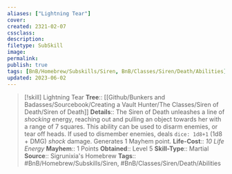 ```yaml
---
aliases: ["Lightning Tear"]
cover: 
created: 2321-02-07
cssclass: 
description: 
filetype: SubSkill
image: 
permalink: 
publish: true
tags: [BnB/Homebrew/Subskills/Siren, BnB/Classes/Siren/Death/Abilities]
updated: 2023-06-02
---
```


> [!skill] Lightning Tear
> **Tree**:: [[Github/Bunkers and Badasses/Sourcebook/Creating a Vault Hunter/The Classes/Siren of Death/Siren of Death]]
> **Details**:: The Siren of Death unleashes a line of *shocking* energy, reaching out and pulling an object towards her with a range of 7 squares. This ability can be used to disarm enemies, or tear off heads. If used to dismember enemies, deals `dice: 1d8+1` (1d8 + DMG) *shock* damage. Generates 1 Mayhem point.
> **Life-Cost**:: *10 Life Energy*
> **Mayhem**:: 1 Points
> **Obtained**:: Level 5
> **Skill-Type**:: Martial
> **Source**:: Sigrunixia's Homebrew
> **Tags**:: #BnB/Homebrew/Subskills/Siren, #BnB/Classes/Siren/Death/Abilities
